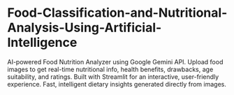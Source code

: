# Food-Classification-and-Nutritional-Analysis-Using-Artificial-Intelligence
AI-powered Food Nutrition Analyzer using Google Gemini API. Upload food images to get real-time nutritional info, health benefits, drawbacks, age suitability, and ratings. Built with Streamlit for an interactive, user-friendly experience. Fast, intelligent dietary insights generated directly from images.
